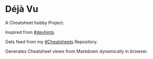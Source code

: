 # Déjà Vu

A Cheatsheet hobby Project.

Inspired from [#devhints](https://devhints.io/)

Gets feed from my [#Cheatsheets](https://github.com/mohanen/cheatsheets)  Repository.

Generates Cheatsheet views from Markdown dynamically in browser.
